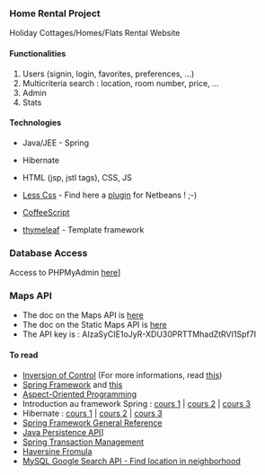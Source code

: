 ### Home Rental Project ###

Holiday Cottages/Homes/Flats Rental Website

#### Functionalities ####

1. Users (signin, login, favorites, preferences, ...)
2. Multicriteria search : location, room number, price, ...
3. Admin
4. Stats

#### Technologies ####

+ Java/JEE - Spring
+ Hibernate
+ HTML (jsp, jstl tags), CSS, JS

+ [Less Css][13] - Find here a [plugin][21] for Netbeans ! ;-)
+ [CoffeeScript][14]
+ [thymeleaf][15] - Template framework

### Database Access ###

Access to PHPMyAdmin [here][20]]

### Maps API ###

+ The doc on the Maps API is [here][16]
+ The doc on the Static Maps API is [here][17]
+ The API key is : AIzaSyCIE1oJyR-XDU30PRTTMhadZtRVI1Spf7I

#### To read ####

+ [Inversion of Control][1] (For more informations, read [this][4])
+ [Spring Framework][2] and [this][6]
+ [Aspect-Oriented Programming][3]
+ Introduction au framework Spring : [cours 1][5] | [cours 2][7] | [cours 3][8]
+ Hibernate : [cours 1][9] | [cours 2][11] | [cours 3][12]
+ [Spring Framework General Reference][10]
+ [Java Persistence API][18]]
+ [Spring Transaction Management][19]
+ [Haversine Fromula](http://en.wikipedia.org/wiki/Haversine_formula)
+ [MySQL Google Search API - Find location in neighborhood](https://developers.google.com/maps/articles/phpsqlsearch_v3)

[1]: http://fr.wikipedia.org/wiki/Spring_framework
[2]: http://fr.wikipedia.org/wiki/Spring_framework
[3]: http://fr.wikipedia.org/wiki/Programmation_orient%C3%A9e_aspect
[4]: http://www.martinfowler.com/articles/injection.html
[5]: http://ego.developpez.com/spring/
[6]: http://w3blog.fr/2009/10/09/framework-spring/
[7]: http://yannart.developpez.com/java/spring/tutoriel/
[8]: http://w3blog.fr/2010/10/18/realisation-projet-spring/
[9]: http://w3blog.fr/2008/08/21/framework-hibernate/
[10]: http://www.tutorialspoint.com/spring/spring_overview.htm
[11]: http://www.dzone.com/tutorials/java/spring/spring-hibernate-integration-1.html
[12]: http://www.mkyong.com/spring/maven-spring-hibernate-mysql-example/
[13]: https://github.com/marceloverdijk/lesscss-maven-plugin
[14]: https://github.com/iron9light/coffeescript-maven-plugin
[15]: http://www.thymeleaf.org/documentation.html
[16]: https://developers.google.com/maps/documentation/javascript/?hl=fr
[17]: https://developers.google.com/maps/documentation/staticmaps/?hl=fr
[18]: http://en.wikibooks.org/w/index.php?title=Java_Persistence&stable=1
[19]: http://static.springsource.org/spring/docs/2.0.x/reference/transaction.html
[20]: https://phpmyadmin.alwaysdata.com/
[21]: http://plugins.netbeans.org/plugin/32782/lesscss-module
